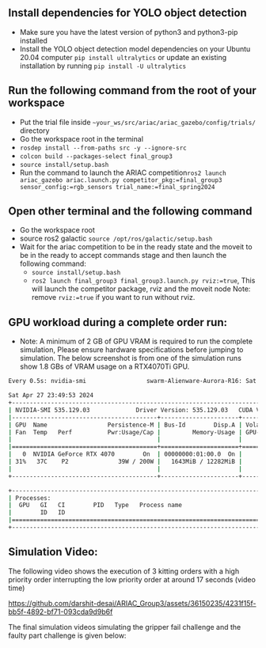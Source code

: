 ## Install dependencies for YOLO object detection
- Make sure you have the latest version of python3 and python3-pip installed
- Install the YOLO object detection model dependencies on your Ubuntu 20.04 computer ```pip install ultralytics``` or update an existing installation by running ```pip install -U ultralytics```

## Run the following command from the root of your workspace
- Put the trial file inside ```~your_ws/src/ariac/ariac_gazebo/config/trials/``` directory
- Go the workspace root in the terminal
- ```rosdep install --from-paths src -y --ignore-src```
- ```colcon build --packages-select final_group3```
- ```source install/setup.bash```
- Run the command to launch the ARIAC competition```ros2 launch ariac_gazebo ariac.launch.py competitor_pkg:=final_group3 sensor_config:=rgb_sensors trial_name:=final_spring2024```

## Open other terminal and  the following command 
- Go the workspace root
- source ros2 galactic ```source /opt/ros/galactic/setup.bash```
- Wait for the ariac competition to be in the ready state and the moveit to be in the ready to accept commands stage and then launch the following command:
    - ```source install/setup.bash```
    - ```ros2 launch final_group3 final_group3.launch.py rviz:=true```, This will launch the competitor package, rviz and the moveit node Note: remove `rviz:=true` if you want to run without rviz.

## GPU workload during a complete order run:

- Note: A minimum of 2 GB of GPU VRAM is required to run the complete simulation, Please ensure hardware specifications before jumping to simulation. The below screenshot is from one of the simulation runs show 1.8 GBs of VRAM usage on a RTX4070Ti GPU.

```BASH
Every 0.5s: nvidia-smi                 swarm-Alienware-Aurora-R16: Sat Apr 27 23:49:53 2024

Sat Apr 27 23:49:53 2024
+---------------------------------------------------------------------------------------+
| NVIDIA-SMI 535.129.03             Driver Version: 535.129.03   CUDA Version: 12.2     |
|-----------------------------------------+----------------------+----------------------+
| GPU  Name                 Persistence-M | Bus-Id        Disp.A | Volatile Uncorr. ECC |
| Fan  Temp   Perf          Pwr:Usage/Cap |         Memory-Usage | GPU-Util  Compute M. |
|                                         |                      |               MIG M. |
|=========================================+======================+======================|
|   0  NVIDIA GeForce RTX 4070        On  | 00000000:01:00.0  On |                  N/A |
| 31%   37C    P2              39W / 200W |   1643MiB / 12282MiB |     17%      Default |
|                                         |                      |                  N/A |
+-----------------------------------------+----------------------+----------------------+

+---------------------------------------------------------------------------------------+
| Processes:                                                                            |
|  GPU   GI   CI        PID   Type   Process name                            GPU Memory |
|        ID   ID                                                             Usage      |
|=======================================================================================|
+---------------------------------------------------------------------------------------+

```

## Simulation Video:
The following video shows the execution of 3 kitting orders with a high priority order interrupting the low priority order at around 17 seconds (video time)

https://github.com/darshit-desai/ARIAC_Group3/assets/36150235/4231f15f-bb5f-4892-bf71-093cda9d9b6f

The final simulation videos simulating the gripper fail challenge and the faulty part challenge is given below:




